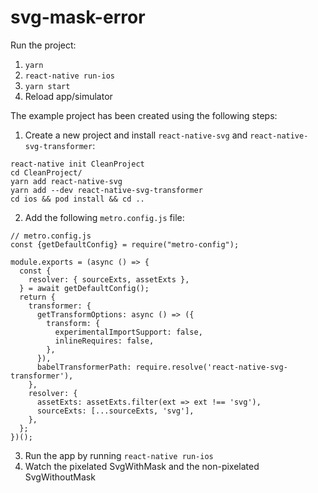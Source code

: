 # svg-mask-error
Run the project:
1. `yarn`
2. `react-native run-ios`
3. `yarn start`
4. Reload app/simulator


The example project has been created using the following steps:

1. Create a new project and install `react-native-svg` and `react-native-svg-transformer`:
```
react-native init CleanProject
cd CleanProject/
yarn add react-native-svg
yarn add --dev react-native-svg-transformer
cd ios && pod install && cd ..
```

2. Add the following `metro.config.js` file:
```
// metro.config.js
const {getDefaultConfig} = require("metro-config");

module.exports = (async () => {
  const {
    resolver: { sourceExts, assetExts },
  } = await getDefaultConfig();
  return {
    transformer: {
      getTransformOptions: async () => ({
        transform: {
          experimentalImportSupport: false,
          inlineRequires: false,
        },
      }),
      babelTransformerPath: require.resolve('react-native-svg-transformer'),
    },
    resolver: {
      assetExts: assetExts.filter(ext => ext !== 'svg'),
      sourceExts: [...sourceExts, 'svg'],
    },
  };
})();
```

3. Run the app by running `react-native run-ios`
4. Watch the pixelated SvgWithMask and the non-pixelated SvgWithoutMask
